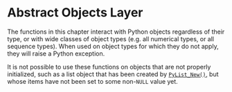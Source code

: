 Abstract Objects Layer
======================

The functions in this chapter interact with Python objects regardless of their
type, or with wide classes of object types (e.g. all numerical types, or all
sequence types). When used on object types for which they do not apply, they
will raise a Python exception.

It is not possible to use these functions on objects that are not properly
initialized, such as a list object that has been created by [`PyList_New()`](list.html#c.PyList_New "PyList_New"),
but whose items have not been set to some non-`NULL` value yet.